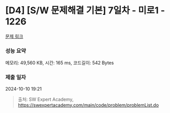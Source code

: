 # [D4] [S/W 문제해결 기본] 7일차 - 미로1 - 1226 

[문제 링크](https://swexpertacademy.com/main/code/problem/problemDetail.do?contestProbId=AV14vXUqAGMCFAYD) 

### 성능 요약

메모리: 49,560 KB, 시간: 165 ms, 코드길이: 542 Bytes

### 제출 일자

2024-10-10 19:21



> 출처: SW Expert Academy, https://swexpertacademy.com/main/code/problem/problemList.do